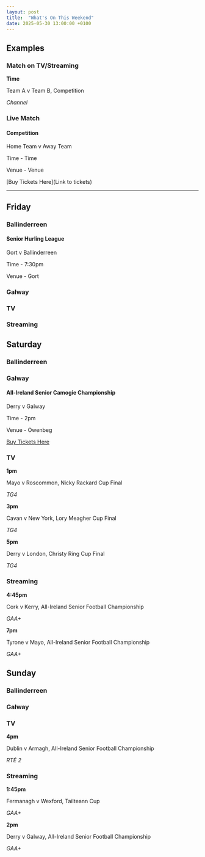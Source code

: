 ```yaml
---
layout: post
title:  "What's On This Weekend"
date: 2025-05-30 13:00:00 +0100
---
```


## Examples

### Match on TV/Streaming

**Time**

Team A v Team B, Competition

*Channel*

### Live Match

#### Competition

Home Team v Away Team

Time - Time

Venue - Venue

[Buy Tickets Here](Link to tickets)

---



## Friday

### Ballinderreen

#### Senior Hurling League

Gort v Ballinderreen

Time - 7:30pm

Venue - Gort

### Galway

### TV

### Streaming

## Saturday

### Ballinderreen

### Galway

#### All-Ireland Senior Camogie Championship

Derry v Galway

Time - 2pm

Venue - Owenbeg

[Buy Tickets Here](https://www.universe.com/users/camogie-association-0LQ93P)

### TV

**1pm**

Mayo v Roscommon, Nicky Rackard Cup Final

*TG4*

**3pm**

Cavan v New York, Lory Meagher Cup Final

*TG4*

**5pm**

Derry v London, Christy Ring Cup Final

*TG4*

### Streaming

**4:45pm**

Cork v Kerry, All-Ireland Senior Football Championship

*GAA+*

**7pm**

Tyrone v Mayo, All-Ireland Senior Football Championship

*GAA+*

## Sunday

### Ballinderreen

### Galway

### TV

**4pm**

Dublin v Armagh, All-Ireland Senior Football Championship

*RTÉ 2*

### Streaming

**1:45pm**

Fermanagh v Wexford, Tailteann Cup

*GAA+*

**2pm**

Derry v Galway, All-Ireland Senior Football Championship

*GAA+*